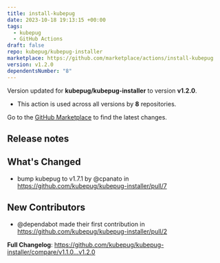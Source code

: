 ```yaml
---
title: install-kubepug
date: 2023-10-18 19:13:15 +00:00
tags:
  - kubepug
  - GitHub Actions
draft: false
repo: kubepug/kubepug-installer
marketplace: https://github.com/marketplace/actions/install-kubepug
version: v1.2.0
dependentsNumber: "8"
---
```



Version updated for **kubepug/kubepug-installer** to version **v1.2.0**.
- This action is used across all versions by **8** repositories.

Go to the [GitHub Marketplace](https://github.com/marketplace/actions/install-kubepug) to find the latest changes.

## Release notes

## What's Changed

* bump kubepug to v1.7.1 by @cpanato in https://github.com/kubepug/kubepug-installer/pull/7

## New Contributors
* @dependabot made their first contribution in https://github.com/kubepug/kubepug-installer/pull/2

**Full Changelog**: https://github.com/kubepug/kubepug-installer/compare/v1.1.0...v1.2.0

